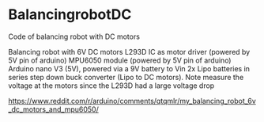 # BalancingrobotDC
Code of balancing robot with DC motors

  Balancing robot with 6V DC motors
  L293D IC as motor driver (powered by 5V pin of arduino)
  MPU6050 module (powered by 5V pin of arduino)
  Arduino nano V3 (5V), powered via a 9V battery to Vin
  2x Lipo batteries in series
  step down buck converter (Lipo to DC motors). Note measure the voltage at the motors since the L293D had a large voltage drop

https://www.reddit.com/r/arduino/comments/qtqmlr/my_balancing_robot_6v_dc_motors_and_mpu6050/
